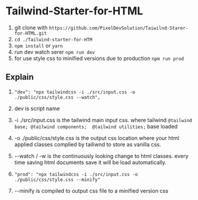 # Tailwind-Starter-for-HTML

1. git clone with `https://github.com/PixelDevSolution/Taiwilnd-Starer-for-HTML.git`
2. `cd ./Tailwind-starter-for-HTM`
3. `npm install` or `yarn`
4. run dev watch serer `npm run dev`
5. for use style css to minified versions due to production `npm run prod`


## Explain

1. `"dev": "npx tailwindcss -i ./src/input.css -o ./public/css/style.css --watch",`  
2.  dev is script name </br>  
3.  -i ./src/input.css is the tailwind main input css. where tailwind `@tailwind base; @tailwind components;  @tailwind utilities;` base loaded </br>  
4. -o ./public/css/style.css is the output css location where your html applied classes complied by tailiwnd to store as vanilla css. </br>  
5. --watch / -w  is the continuously looking change to html classes. every time saving html documents save it will be load automatically. </br>


6.	 `"prod": "npx tailwindcss -i ./src/input.css -o ./public/css/style.css --minify"`
7. --minify is compiled to output css file to a minified version css
